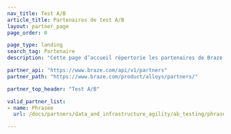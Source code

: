 ```yaml
---
nav_title: Test A/B
article_title: Partenaires de test A/B
layout: partner_page
page_order: 0

page_type: landing
search_tag: Partenaire
description: "Cette page d’accueil répertorie les partenaires de Braze (Alloys) qui offrent des tests A/B supplémentaires sur leurs plateformes."

partner_api: "https://www.braze.com/api/v1/partners"
partner_path: "https://www.braze.com/product/alloys/partners/"

partner_top_header: "Test A/B"

valid_partner_list:
- name: Phrasee
  url: /docs/partners/data_and_infrastructure_agility/ab_testing/phrasee/

---
```

